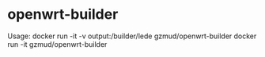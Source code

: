 # openwrt-builder
Usage:
docker run -it -v output:/builder/lede gzmud/openwrt-builder
docker run -it gzmud/openwrt-builder

